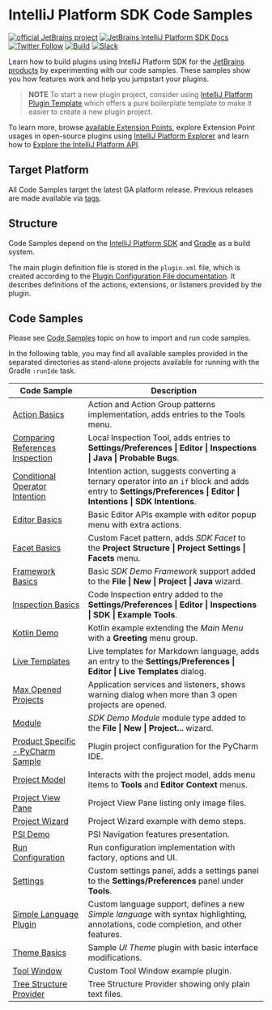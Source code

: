 # IntelliJ Platform SDK Code Samples

[![official JetBrains project](https://jb.gg/badges/official-flat-square.svg)][jb:confluence-on-gh]
[![JetBrains IntelliJ Platform SDK Docs](https://jb.gg/badges/docs.svg?style=flat-square)][jb:docs]
[![Twitter Follow](https://img.shields.io/twitter/follow/JBPlatform?style=flat-square&logo=twitter)][jb:twitter]
[![Build](https://img.shields.io/github/workflow/status/JetBrains/intellij-sdk-docs/Code%20Samples?style=flat-square)][gh:workflow-code-samples]
[![Slack](https://img.shields.io/badge/Slack-%23intellij--platform-blue?style=flat-square&logo=Slack)][jb:slack]

Learn how to build plugins using IntelliJ Platform SDK for the [JetBrains products][jb:products] by experimenting with our code samples.
These samples show you how features work and help you jumpstart your plugins.

> **NOTE** To start a new plugin project, consider using [IntelliJ Platform Plugin Template][gh:template] which offers a pure boilerplate template to make it easier to create a new plugin project.

To learn more, browse [available Extension Points][docs:eps], explore Extension Point usages in open-source plugins using [IntelliJ Platform Explorer](https://jb.gg/ipe) and learn how to [Explore the IntelliJ Platform API][docs:explore-api].

## Target Platform

All Code Samples target the latest GA platform release.
Previous releases are made available via [tags](https://github.com/JetBrains/intellij-sdk-code-samples/tags).

## Structure

Code Samples depend on the [IntelliJ Platform SDK][docs] and [Gradle][docs:gradle] as a build system.

The main plugin definition file is stored in the `plugin.xml` file, which is created according to the [Plugin Configuration File documentation][docs:plugin.xml].
It describes definitions of the actions, extensions, or listeners provided by the plugin.

## Code Samples

Please see [Code Samples][docs:code-samples] topic on how to import and run code samples.

In the following table, you may find all available samples provided in the separated directories as stand-alone projects available for running with the Gradle `:runIde` task.

| Code Sample                                                            | Description                                                                                                                                                                   |
|------------------------------------------------------------------------|-------------------------------------------------------------------------------------------------------------------------------------------------------------------------------|
| [Action Basics](./action_basics)                                       | Action and Action Group patterns implementation, adds entries to the Tools menu.                                                                                              |
| [Comparing References Inspection](./comparing_references_inspection)   | Local Inspection Tool, adds entries to **Settings/Preferences &#124; Editor &#124; Inspections &#124; Java &#124; Probable Bugs**.                                            |
| [Conditional Operator Intention](./conditional_operator_intention)     | Intention action, suggests converting a ternary operator into an `if` block and adds entry to **Settings/Preferences &#124; Editor &#124; Intentions &#124; SDK Intentions**. |
| [Editor Basics](./editor_basics)                                       | Basic Editor APIs example with editor popup menu with extra actions.                                                                                                          |
| [Facet Basics](./facet_basics)                                         | Custom Facet pattern, adds *SDK Facet* to the **Project Structure &#124; Project Settings &#124; Facets** menu.                                                               |
| [Framework Basics](./framework_basics)                                 | Basic *SDK Demo Framework* support added to the **File &#124; New &#124; Project &#124; Java** wizard.                                                                        |
| [Inspection Basics](./inspection_basics)                               | Code Inspection entry added to the **Settings/Preferences &#124; Editor &#124; Inspections &#124; SDK &#124; Example Tools**.                                                 |
| [Kotlin Demo](./kotlin_demo)                                           | Kotlin example extending the *Main Menu* with a **Greeting** menu group.                                                                                                      |
| [Live Templates](./live_templates)                                     | Live templates for Markdown language, adds an entry to the **Settings/Preferences &#124; Editor &#124; Live Templates** dialog.                                               |
| [Max Opened Projects](./max_opened_projects)                           | Application services and listeners, shows warning dialog when more than 3 open projects are opened.                                                                           |
| [Module](./module)                                                     | *SDK Demo Module* module type added to the **File &#124; New &#124; Project...** wizard.                                                                                      |
| [Product Specific - PyCharm Sample](./product_specific/pycharm_basics) | Plugin project configuration for the PyCharm IDE.                                                                                                                             |
| [Project Model](./project_model)                                       | Interacts with the project model, adds menu items to **Tools** and **Editor Context** menus.                                                                                  |
| [Project View Pane](./project_view_pane)                               | Project View Pane listing only image files.                                                                                                                                   |
| [Project Wizard](./project_wizard)                                     | Project Wizard example with demo steps.                                                                                                                                       |
| [PSI Demo](./psi_demo)                                                 | PSI Navigation features presentation.                                                                                                                                         |
| [Run Configuration](./run_configuration)                               | Run configuration implementation with factory, options and UI.                                                                                                                |
| [Settings](./settings)                                                 | Custom settings panel, adds a settings panel to the **Settings/Preferences** panel under **Tools**.                                                                           |
| [Simple Language Plugin](./simple_language_plugin)                     | Custom language support, defines a new *Simple language* with syntax highlighting, annotations, code completion, and other features.                                          |
| [Theme Basics](./theme_basics)                                         | Sample *UI Theme* plugin with basic interface modifications.                                                                                                                  |
| [Tool Window](./tool_window)                                           | Custom Tool Window example plugin.                                                                                                                                            |
| [Tree Structure Provider](./tree_structure_provider)                   | Tree Structure Provider showing only plain text files.                                                                                                                        |

[gh:workflow-code-samples]: https://github.com/JetBrains/intellij-sdk-docs/actions?query=workflow%3ACode%20Samples
[gh:template]: https://github.com/JetBrains/intellij-platform-plugin-template

[jb:confluence-on-gh]: https://confluence.jetbrains.com/display/ALL/JetBrains+on+GitHub
[jb:docs]: https://plugins.jetbrains.com/docs/intellij/
[jb:products]: https://www.jetbrains.com/products.html
[jb:slack]: https://plugins.jetbrains.com/slack
[jb:twitter]: https://twitter.com/JBPlatform

[docs]: https://plugins.jetbrains.com/docs/intellij/
[docs:code-samples]: https://plugins.jetbrains.com/docs/intellij/code-samples.html
[docs:eps]: https://plugins.jetbrains.com/docs/intellij/extension-point-list.html
[docs:gradle]: https://plugins.jetbrains.com/docs/intellij/gradle-build-system.html
[docs:plugin.xml]: https://plugins.jetbrains.com/docs/intellij/plugin-configuration-file.html
[docs:explore-api]: https://plugins.jetbrains.com/docs/intellij/explore-api.html
